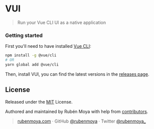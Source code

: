 # VUI
> Run your Vue CLI UI as a native application

### Getting started
First you'll need to have installed [Vue CLI](https://cli.vuejs.org/):

```sh
npm install -g @vue/cli
# OR
yarn global add @vue/cli
```

Then, install VUI, you can find the latest versions in the [releases page]().

## License

Released under the [MIT](https://github.com/rubenmoya/VUI/blob/master/LICENSE.md) License.<br>

Authored and maintained by Rubén Moya with help from [contributors](https://github.com/rubenmoya/VUI/contributors).

> [rubenmoya.com](http://rubenmoya.com) · GitHub [@rubenmoya](https://github.com/rubenmoya) · Twitter [@rubenmoya_](https://twitter.com/rubenmoya)